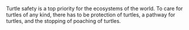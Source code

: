 Turtle safety is a top priority for the ecosystems of the world. To care for turtles of any kind, there has to be protection of turtles, a pathway for turtles, and the stopping of poaching of turtles. 

